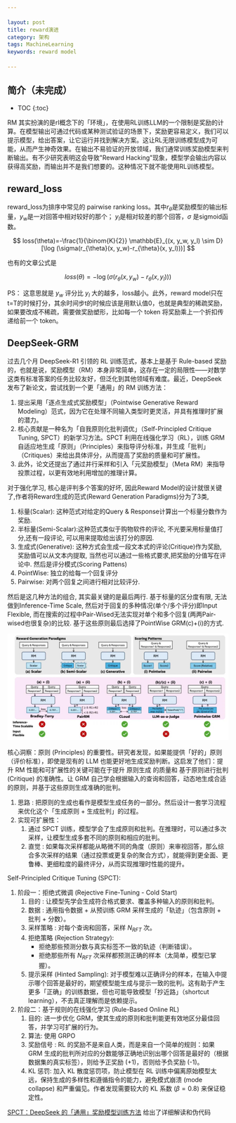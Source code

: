 ```yaml
---

layout: post
title: reward演进
category: 架构
tags: MachineLearning
keywords: reward model

---
```


<script>
  MathJax = {
    tex: {
      inlineMath: [['$', '$']], // 支持 $和$$ 作为行内公式分隔符
      displayMath: [['$$', '$$']], // 块级公式分隔符
    },
    svg: {
      fontCache: 'global'
    }
  };
</script>
<script async src="/public/js/mathjax/es5/tex-mml-chtml.js"></script>

## 简介（未完成）

* TOC
{:toc}

RM 其实扮演的是rl概念下的「环境」，在使用RL训练LLM的一个限制是奖励的计算。在模型输出可通过代码或某种测试验证的场景下，奖励更容易定义，我们可以提示模型，给出答案，让它运行并找到解决方案。这让RL无限训练模型成为可能，从而产生神奇效果。在输出不易验证的开放领域，我们通常训练奖励模型来判断输出。有不少研究表明这会导致"Reward Hacking"现象，模型学会输出内容以获得高奖励，而输出并不是我们想要的。这种情况下就不能使用RL训练模型。

## reward_loss

reward_loss为排序中常见的 pairwise ranking loss。其中$r_{\theta}$是奖励模型的输出标量，$y_w$是一对回答中相对较好的那个； $y_l$是相对较差的那个回答，$\sigma$ 是sigmoid函数。

$$
loss(\theta)=-\frac{1}{\binom{K}{2}} \mathbb{E}_{(x, y_w, y_l) \sim D}[\log (\sigma(r_{\theta}(x, y_w)-r_{\theta}(x, y_l)))]
$$

也有的文章公式是

$$
loss(\theta)=-\log (\sigma(r_{\theta}(x, y_w)-r_{\theta}(x, y_l)))
$$

PS： 这意思就是 $y_w$ 评分比 $y_l$ 大的越多，loss越小。此外，reward model只在t=T的时候打分，其余时间步t的时候应该是用默认值0，也就是典型的稀疏奖励，如果要改成不稀疏，需要做奖励塑形，比如每一个 token 将奖励乘上一个折扣传递给前一个 token。

## DeepSeek-GRM

过去几个月 DeepSeek-R1 引领的 RL 训练范式，基本上是基于 Rule-based 奖励的，也就是说，奖励模型（RM）本身非常简单，这存在一定的局限性——对数学这类有标准答案的任务比较友好，但泛化到其他领域有难度。最近，DeepSeek 发布了新论文，尝试找到一个更「通用」的 RM 训练方法：
1. 提出采用「逐点生成式奖励模型」（Pointwise Generative Reward Modeling）范式，因为它在处理不同输入类型时更灵活，并具有推理时扩展的潜力。
2. 核心贡献是一种名为「自我原则化批判调优」（Self-Principled Critique Tuning, SPCT）的新学习方法。SPCT 利用在线强化学习（RL），训练 GRM 自适应地生成「原则」（Principles）来指导评分标准，并生成「批判」（Critiques）来给出具体评分，从而提高了奖励的质量和可扩展性。
3. 此外，论文还提出了通过并行采样和引入「元奖励模型」（Meta RM）来指导投票过程，以更有效地利用增加的推理计算。


对于强化学习, 核心是评判多个答案的好坏, 因此Reward Model的设计就很关键了,作者将Reward生成的范式(Reward Generation Paradigms)分为了3类, 
1. 标量(Scalar): 这种范式对给定的Query & Response计算出一个标量分数作为奖励.
2. 半标量(Semi-Scalar):这种范式类似于购物软件的评论, 不光要采用标量值打分,还有一段评论, 可以用来提取给出该打分的原因.
3. 生成式(Generative): 这种方式会生成一段文本式的评论(Critique)作为奖励, 奖励值可以从文本内提取, 当然也可以通过一些格式要求,把奖励的分值写在评论中.
然后是评分模式(Scoring Pattens)
1. PointWise: 独立的给每一个回复评分
2. Pairwise: 对两个回复之间进行相对比较评分.

然后是这几种方法的组合, 其实最关键的是最后两行. 基于标量的区分度有限, 无法做到Inference-Time Scale, 然后对于回复的多种情况(单个/多个评分)即Input Flexible, 而在搜索的过程中Pair-Wised无法实现对单个和多个回复(两两Pair-wised也很复杂)的比较. 基于这些原则最后选择了PointWise GRM(c)+(i)的方式.

![](/public/upload/machine/reward_paradigms.jpg)

核心洞察：原则 (Principles) 的重要性。研究者发现，如果能提供「好的」原则（评价标准），即使是现有的 LLM 也能更好地生成奖励判断。这启发了他们：提升 RM 性能和可扩展性的关键可能在于提升 原则生成 的质量和 基于原则进行批判 (Critique) 的准确性。让 GRM 自己学会根据输入的查询和回答，动态地生成合适的原则，并基于这些原则生成准确的批判。
1. 思路 : 把原则的生成也看作是模型生成任务的一部分。然后设计一套学习流程来优化这个「生成原则 + 生成批判」的过程。
2. 实现可扩展性：
    1. 通过 SPCT 训练，模型学会了生成原则和批判。在推理时，可以通过多次采样，让模型生成多套不同的原则和相应的批判。
    2. 直觉 : 如果每次采样都能从略微不同的角度（原则）来审视回答，那么综合多次采样的结果（通过投票或更复杂的聚合方式），就能得到更全面、更鲁棒、更细粒度的最终评分，从而实现推理时性能的提升。

Self-Principled Critique Tuning (SPCT):
1. 阶段一：拒绝式微调 (Rejective Fine-Tuning - Cold Start)
    1. 目的 : 让模型先学会生成符合格式要求、覆盖多种输入的原则和批判。
    2. 数据 : 通用指令数据 + 从预训练 GRM 采样生成的「轨迹」（包含原则 + 批判 + 分数）。
    3. 采样策略 : 对每个查询和回答，采样 $N_{RFT}$ 次。
    4. 拒绝策略 (Rejection Strategy):
        - 拒绝那些预测分数与真实标签不一致的轨迹（判断错误）。
        - 拒绝那些所有 $N_{RFT}$ 次采样都预测正确的样本（太简单，模型已掌握）。
    5. 提示采样 (Hinted Sampling): 对于模型难以正确评分的样本，在输入中提示哪个回答是最好的，期望模型能生成与提示一致的批判。这有助于产生更多「正确」的训练数据，但也可能导致模型「抄近路」（shortcut learning），不去真正理解而是依赖提示。
2. 阶段二：基于规则的在线强化学习 (Rule-Based Online RL)
    1. 目的: 进一步优化 GRM，使其生成的原则和批判能更有效地区分最佳回答，并学习可扩展的行为。
    2. 算法: 使用 GRPO
    3. 奖励信号 : RL 的奖励不是来自人类，而是来自一个简单的规则：如果 GRM 生成的批判所对应的分数能够正确地识别出哪个回答是最好的（根据数据集的真实标签），则给予正奖励 (+1)，否则给予负奖励 (-1)。
    4. KL 惩罚: 加入 KL 散度惩罚项，防止模型在 RL 训练中偏离原始模型太远，保持生成的多样性和遵循指令的能力，避免模式崩溃 (mode collapse) 和严重偏见。作者发现需要较大的 KL 系数 ($\beta=0.8$) 来保证稳定性。

[SPCT：DeepSeek 的「通用」奖励模型训练方法](https://zhuanlan.zhihu.com/p/1892290985284855414) 给出了详细解读和伪代码